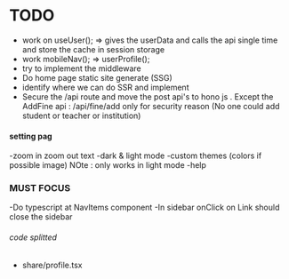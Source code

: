 # TODO

- work on useUser(); => gives the userData and calls the api single time and store the cache in session storage
- work mobileNav(); => userProfile();
- try to implement the middleware 
- Do home page static site generate (SSG)
- identify where we can do SSR and implement
- Secure the /api route and move the post api's to hono js . Except the AddFine api : /api/fine/add only for security reason (No one could add student or teacher or institution)



#### setting pag

 -zoom in zoom out text
 -dark & light mode
 -custom themes (colors if possible image) NOte : only works in light mode
 -help

### MUST FOCUS

 -Do typescript at NavItems component
 -In sidebar onClick on Link should close the sidebar



###### code splitted

- share/profile.tsx